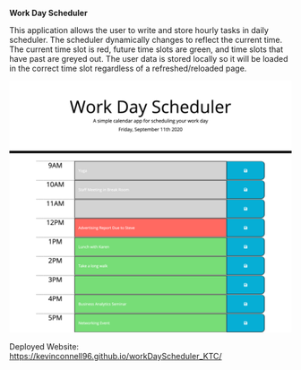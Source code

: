**Work Day Scheduler**

This application allows the user to write and store hourly tasks in daily scheduler. The scheduler dynamically changes to reflect the current time. The current time slot is red, future time slots are green, and time slots that have past are greyed out. The user data is stored locally so it will be loaded in the correct time slot regardless of a refreshed/reloaded page.  

<img src="fullPageScreenshot.png" alt="Scheduler Screenshot">

Deployed Website: https://kevinconnell96.github.io/workDayScheduler_KTC/